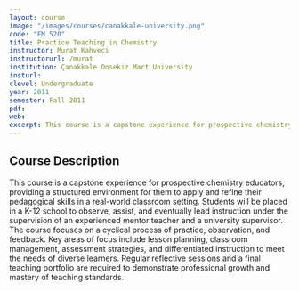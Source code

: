```yaml
---
layout: course
image: "/images/courses/canakkale-university.png"
code: "FM 520"
title: Practice Teaching in Chemistry
instructor: Murat Kahveci
instructorurl: /murat
institution: Çanakkale Onsekiz Mart University
insturl:
clevel: Undergraduate
year: 2011
semester: Fall 2011
pdf:
web:
excerpt: This course is a capstone experience for prospective chemistry educators, focusing on applying and refining pedagogical skills in a real-world classroom setting.
---
```


## Course Description

This course is a capstone experience for prospective chemistry educators, providing a structured environment for them to apply and refine their pedagogical skills in a real-world classroom setting. Students will be placed in a K-12 school to observe, assist, and eventually lead instruction under the supervision of an experienced mentor teacher and a university supervisor. The course focuses on a cyclical process of practice, observation, and feedback. Key areas of focus include lesson planning, classroom management, assessment strategies, and differentiated instruction to meet the needs of diverse learners. Regular reflective sessions and a final teaching portfolio are required to demonstrate professional growth and mastery of teaching standards.
